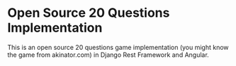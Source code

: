 # Open Source 20 Questions Implementation

This is an open source 20 questions game implementation (you might know the game from akinator.com) in Django Rest Framework and Angular.